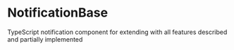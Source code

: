 # NotificationBase
TypeScript notification component for extending with all features described and partially implemented
